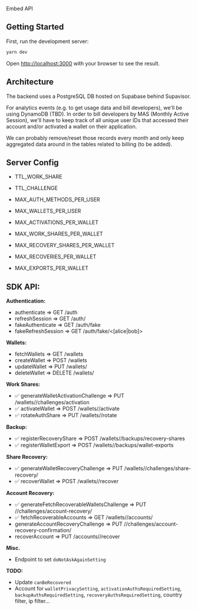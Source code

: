 Embed API

## Getting Started

First, run the development server:

```bash
yarn dev
```

Open [http://localhost:3000](http://localhost:3000) with your browser to see the result.

## Architecture

The backend uses a PostgreSQL DB hosted on Supabase behind Supavisor.

For analytics events (e.g. to get usage data and bill developers), we'll be using DynamoDB (TBD). In order to bill developers by MAS (Monthly Active Session),
we'll have to keep track of all unique user IDs that accessed their account and/or activated a wallet on their application.

We can probably remove/reset those records every month and only keep aggregated data around in the tables related to billing (to be added).

## Server Config

- TTL_WORK_SHARE
- TTL_CHALLENGE

- MAX_AUTH_METHODS_PER_USER
- MAX_WALLETS_PER_USER

- MAX_ACTIVATIONS_PER_WALLET
- MAX_WORK_SHARES_PER_WALLET
- MAX_RECOVERY_SHARES_PER_WALLET
- MAX_RECOVERIES_PER_WALLET
- MAX_EXPORTS_PER_WALLET

## SDK API:

**Authentication:**
- authenticate => GET /auth
- refreshSession => GET /auth/<userId>
- fakeAuthenticate => GET /auth/fake
- fakeRefreshSession => GET /auth/fake/<[alice|bob]>

**Wallets:**
- fetchWallets => GET /wallets
- createWallet => POST /wallets
- updateWallet => PUT /wallets/<walletId>
- deleteWallet => DELETE /wallets/<walletId>

**Work Shares:**
- ✅ generateWalletActivationChallenge => PUT /wallets/<walletId>/challenges/activation
- ✅ activateWallet => POST /wallets/<walletId>/activate
- ✅ rotateAuthShare => PUT /wallets/<walletId>/rotate

**Backup:**
- ✅ registerRecoveryShare => POST /wallets/<walletId>/backups/recovery-shares
- ✅ registerWalletExport => POST /wallets/<walletId>/backups/wallet-exports

**Share Recovery:**
- ✅ generateWalletRecoveryChallenge => PUT /wallets/<walletId>/challenges/share-recovery/
- ✅ recoverWallet => POST /wallets/<walletId>/recover

**Account Recovery:**
- ✅ generateFetchRecoverableWalletsChallenge => PUT /<walletId>/challenges/account-recovery/
- ✅ fetchRecoverableAccounts => GET /wallets/<walletId>/accounts/
- generateAccountRecoveryChallenge => PUT /<walletId>/challenges/account-recovery-confirmation/
- recoverAccount => PUT /accounts/<accountId>/recover

**Misc.**
- Endpoint to set `doNotAskAgainSetting`

**TODO:**
- Update `canBeRecovered`
- Account for `walletPrivacySetting`, `activationAuthsRequiredSetting`, `backupAuthsRequiredSetting`, `recoveryAuthsRequiredSetting`, country filter, ip filter...
